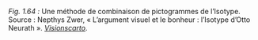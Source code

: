 *Fig. 1.64 :* Une méthode de combinaison de pictogrammes de l’Isotype.  
Source : Nepthys Zwer, « L’argument visuel et le bonheur : l’Isotype d’Otto Neurath ». [*Visionscarto*](https://visionscarto.net/argument-visuel-et-bonheur).